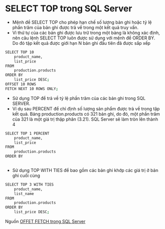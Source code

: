 # SELECT TOP trong SQL Server
- Mệnh đề SELECT TOP cho phép hạn chế số lượng bản ghi hoặc tỷ lệ phần trăm của bản ghi được trả về trong một kết quả truy vấn.
- Vì thứ tự của các bản ghi được lưu trữ trong một bảng là không xác định, nên câu lệnh SELECT TOP luôn được sử dụng với mệnh để ORDER BY. Do đó tập kết quả được giới hạn N bản ghi đầu tiên đã được sắp xếp
```sh
SELECT TOP 10
    product_name,
    list_price
FROM
    production.products
ORDER BY
    list_price DESC;
OFFSET 10 ROWS
FETCH NEXT 10 ROWS ONLY;
```
- Sử dụng TOP để trả về tỷ lệ phần trăm của các bản ghi trong SQL SERVER.
- Ví dụ sau PERCENT để chỉ định số lượng sản phẩm được trả về trong tập kết quả. Bảng production.products có 321 bản ghi, do đó, một phần trăm của 321 là một giá trị thập phân (3.21). SQL Server sẽ làm tròn lên thành 4
``` sh
SELECT TOP 1 PERCENT
    product_name,
    list_price
FROM
    production.products
ORDER BY
    
```
- Sử dụng TOP WITH TIES để bao gồm các bản ghi khớp các giá trị ở bản ghi cuối cùng
``` sh
SELECT TOP 3 WITH TIES
    product_name,
    list_name
FROM
    production.products
ORDER BY
    list_price DESC;
```
Nguồn [OFFET FETCH trong SQL Server](https://comdy.vn/sql-server/select-top-trong-sql-server/)
